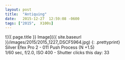 ```yaml
---
layout: post
title:  "Antiquing"
date:   2015-12-27  12:59:08 -0600
tags: ["2015",  X100s]
---
```

![{{ page.title }} Image]({{ site.baseurl }}/images/2015/2015_1227_DSCF5964.jpg)
{: .prettyprint}  
Silver Efex Pro 2 - 011 Push Process (N +1.5)  
1/60 sec, f/2.0, ISO 400 - Shutter clicks this day: 33